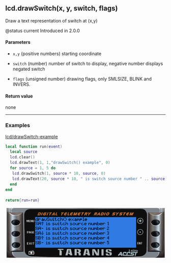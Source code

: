 <!-- This file was generated by the script. Do not edit it, any changes will be lost! -->

## lcd.drawSwitch(x, y, switch, flags)



Draw a text representation of switch at (x,y)

@status current Introduced in 2.0.0


#### Parameters

* `x,y` (positive numbers) starting coordinate

* `switch` (number) number of switch to display, negative number
displays negated switch

* `flags` (unsigned number) drawing flags, only SMLSIZE, BLINK and INVERS.



#### Return value

none



---

### Examples

<a class="dlbtn" href="https://raw.githubusercontent.com/opentx/lua-reference-guide/opentx_2.2/lcd/drawSwitch-example.lua">lcd/drawSwitch-example</a>

```lua
local function run(event)
  local source
  lcd.clear()
  lcd.drawText(1, 1,"drawSwitch() example", 0)
  for source = 1, 5 do
   lcd.drawSwitch(1, source * 10, source, 0)
   lcd.drawText(20, source * 10, " is switch source number " .. source)
  end
end

return{run=run}
```

![](drawSwitch-example.png)

